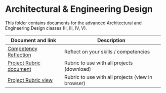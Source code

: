 # Architectural & Engineering Design

This folder contains documents for the advanced Architectural and Engineering Design classes (II, III, IV, V).

Document and link | Description
----------------- | -----------
[Competency Reflection](https://github.com/MichaelTMiyoshi/LearningWithMiyoshi/blob/main/ArchAndEngrDes/Documents/CompetenciesReflection-ArchitecturalAndEngineeringDesign.doc) | Reflect on your skills / competencies
[Project Rubric document](https://github.com/MichaelTMiyoshi/LearningWithMiyoshi/blob/main/_CommonDocuments/Rubric-AdvancedDesignDoc.docx) | Rubric to use with all projects (download)
[Project Rubric view](https://github.com/MichaelTMiyoshi/LearningWithMiyoshi/blob/main/_CommonDocuments/Rubric-AdvancedDesignDoc.md) | Rubric to use with all projects (view in browser)
